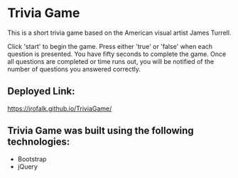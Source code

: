 # Trivia Game

<p>This is a short trivia game based on the American visual artist James Turrell.</p>

<p> Click 'start' to begin the game. Press either 'true' or 'false' when each question is presented. You have fifty seconds to complete the game. Once all questions are completed or time runs out, you will be notified of the number of questions you answered correctly.</p>

## Deployed Link:

https://jrofalk.github.io/TriviaGame/


 ## Trivia Game was built using the following technologies:
 
 * Bootstrap
 * jQuery



